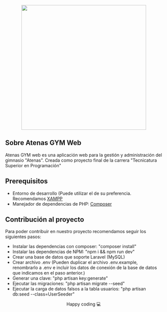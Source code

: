 <p align="center"><a href="https://github.com/andresbrice/atenas-gym.com" target="_blank"><img src="{{asset('img/hr/Atenas_GYM_hr_bordo.png')}}" width="400"></a></p>

## Sobre Atenas GYM Web

Atenas GYM web es una aplicación web para la gestión y administración del gimnasio "Atenas". Creada como proyecto final de la carrera "Tecnicatura Superior en Programación"

## Prerequisitos

-   Entorno de desarrollo (Puede utilizar el de su preferencia. Recomendamos [XAMPP](https://www.apachefriends.org/es/index.html)
-   Manejador de dependencias de PHP: [Composer](https://getcomposer.org/)

## Contribución al proyecto

Para poder contribuir en nuestro proyecto recomendamos seguir los siguientes pasos:

-   Instalar las dependencias con composer: "composer install"
-   Instalar las dependencias de NPM: "npm i && npm run dev"
-   Crear una base de datos que soporte Laravel (MySQL)
-   Crear archivo .env (Pueden duplicar el archivo .env.example, renombrarlo a .env e incluir los datos de conexión de la base de datos que indicamos en el paso anterior.)
-   Generar una clave: "php artisan key:generate"
-   Ejecutar las migraciones: "php artisan migrate --seed"
-   Ejecutar la carga de datos falsos a la tabla usuarios: "php artisan db:seed --class=UserSeeder"

<p align="center">Happy coding 💻</p>
